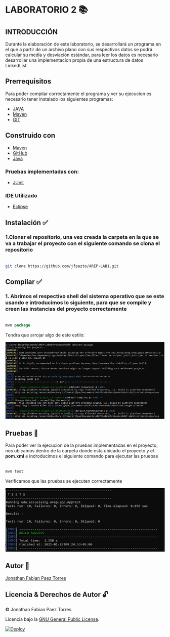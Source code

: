 # LABORATORIO 2 📚

## INTRODUCCIÓN

Durante la elaboración de este laboratorio, se desarrollará un programa en el que a
partir de un archivo plano con sus respectivos datos se podrá calcular su media y
desviación estándar, para leer los datos es necesario desarrollar una implementacion propia
de una estructura de datos LinkedList.


## Prerrequisitos

Para poder compilar correctamente el programa y ver su ejecucion es necesario tener instalado los siguientes programas:
* [JAVA](https://www.java.com/es/download/ie_manual.jsp)
* [Maven](https://maven.apache.org/)
* [GIT](https://git-scm.com/)

## Construido con
* [Maven](https://maven.apache.org/)
* [GitHub](https://git-scm.com/)
* [Java](https://www.oracle.com/java/)

### Pruebas implementadas con:

* [JUnit](https://junit.org/junit5/)

### IDE Utilizado
* [Eclipse](https://www.eclipse.org/ide/)


## Instalación ✅
### 1.Clonar el repositorio, una vez creada la carpeta en la que se va a trabajar el proyecto con el siguiente comando se clona el repositorio

```BASH

git clone https://github.com/jfpazto/AREP-LAB1.git

```

## Compilar ✅
### 1. Abrimos el respectivo shell del sistema operativo que se este usando e introducimos lo siguiente, para que se compile y creen las instancias del proyecto correctamente 

```JAVA

mvn package

```
Tendra que arrojar algo de este estilo:

![](https://github.com/jfpazto/AREP-LAB1/blob/master/img/package.PNG)

## Pruebas 📜

Para poder ver la ejecucion de la pruebas implementadas en el proyecto, nos ubicamos dentro de la carpeta donde esta ubicado el proyecto y el **pom.xml** e indroducimos el siguiente comando para ejecutar las pruebas

```JAVA

mvn test

```
Verificamos que las pruebas se ejecuten correctamente

![](https://github.com/jfpazto/AREP-LAB1/blob/master/img/Test.PNG)

## Autor 📌
[Jonathan Fabian Paez Torres](https://github.com/jfpazto)
## Licencia & Derechos de Autor 🔓
**©** Jonathan Fabian Paez Torres.

Licencia bajo la [GNU General Public License](https://github.com/jfpazto/AREP-LAB1/blob/master/LICENSE.txt).




[![Deploy](https://www.herokucdn.com/deploy/button.svg)](https://calculadora-arep.herokuapp.com/inputdata)
